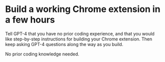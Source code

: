 # Build a working Chrome extension in a few hours

Tell GPT-4 that you have no prior coding experience, and that you would like step-by-step instructions for building your Chrome extension.
Then keep asking GPT-4 questions along the way as you build.  

No prior coding knowledge needed.
